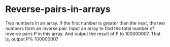 # Reverse-pairs-in-arrays
Two numbers in an array. If the first number is greater than the next, the two numbers form an inverse pair. Input an array to find the total number of reverse pairs P in this array. And output the result of P to 100000007. That is, output P% 100000007
